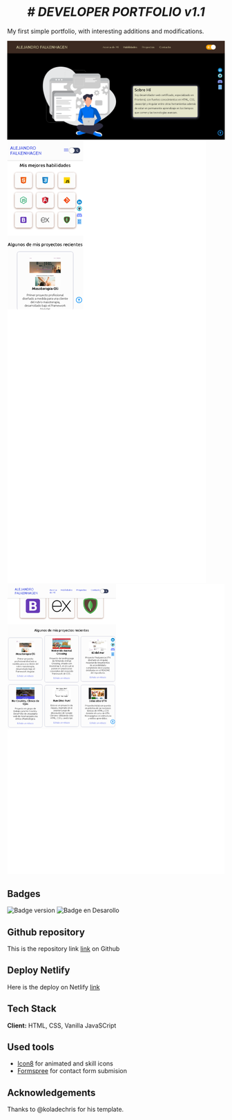 ## <h1 align="center"> <em> # DEVELOPER PORTFOLIO v1.1 </em> </h1>

My first simple portfolio, with interesting additions and modifications.

![portfolio](/Screenshot1.png)
![portfolio](/Screenshot2.png)
![portfolio](/Screenshot3.png)
## Badges
![Badge version](https://img.shields.io/badge/version-vanillajs%201.1-blue)
![Badge en Desarollo](https://img.shields.io/badge/status-in%20developing-yellowgreen)
## Github repository
This is the repository link [link](https://github.com/Afalkenhagen/PortfolioDev) on Github
## Deploy Netlify
Here is the deploy on Netlify [link](https://afalkenhagen.netlify.app/)
## Tech Stack
**Client:** HTML, CSS, Vanilla JavaSCript
## Used tools
- [Icon8](https://icons8.com/) for animated and skill icons
- [Formspree](https://formspree.io/) for contact form submision
## Acknowledgements
Thanks to @koladechris for his template.
